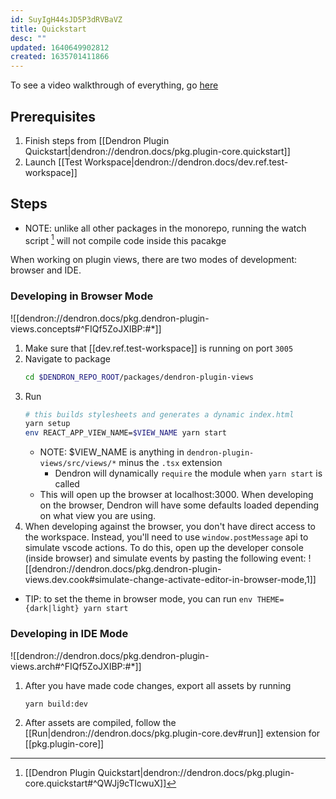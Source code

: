 ```yaml
---
id: SuyIgH44sJD5P3dRVBaVZ
title: Quickstart
desc: ""
updated: 1640649902812
created: 1635701411866
---
```


To see a video walkthrough of everything, go [here](https://www.loom.com/share/fe42545802014e16b339cad72ed12e7a)

## Prerequisites

1. Finish steps from [[Dendron Plugin Quickstart|dendron://dendron.docs/pkg.plugin-core.quickstart]]
1. Launch [[Test Workspace|dendron://dendron.docs/dev.ref.test-workspace]]

## Steps

- NOTE: unlike all other packages in the monorepo, running the watch script [^watch] will not compile code inside this pacakge

When working on plugin views, there are two modes of development: browser and IDE.

### Developing in Browser Mode

![[dendron://dendron.docs/pkg.dendron-plugin-views.concepts#^FIQf5ZoJXIBP:#*]]

1. Make sure that [[dev.ref.test-workspace]] is running on port `3005`
1. Navigate to package
   ```sh
   cd $DENDRON_REPO_ROOT/packages/dendron-plugin-views
   ```
1. Run
   ```sh
   # this builds stylesheets and generates a dynamic index.html
   yarn setup
   env REACT_APP_VIEW_NAME=$VIEW_NAME yarn start
   ```
   - NOTE: $VIEW_NAME is anything in `dendron-plugin-views/src/views/*` minus the `.tsx` extension
     - Dendron will dynamically `require` the module when `yarn start` is called
   - This will open up the browser at localhost:3000. When developing on the browser, Dendron will have some defaults loaded depending on what view you are using.
1. When developing against the browser, you don't have direct access to the workspace. Instead, you'll need to use `window.postMessage` api to simulate vscode actions.
   To do this, open up the developer console (inside browser) and simulate events by pasting the following event:
   ![[dendron://dendron.docs/pkg.dendron-plugin-views.dev.cook#simulate-change-activate-editor-in-browser-mode,1]]

- TIP: to set the theme in browser mode, you can run `env THEME={dark|light} yarn start`

### Developing in IDE Mode

![[dendron://dendron.docs/pkg.dendron-plugin-views.arch#^FIQf5ZoJXIBP:#*]]

1. After you have made code changes, export all assets by running
   ```sh
   yarn build:dev
   ```
1. After assets are compiled, follow the [[Run|dendron://dendron.docs/pkg.plugin-core.dev#run]] extension for [[pkg.plugin-core]]

[^watch]: [[Dendron Plugin Quickstart|dendron://dendron.docs/pkg.plugin-core.quickstart#^QWJj9cTIcwuX]]
